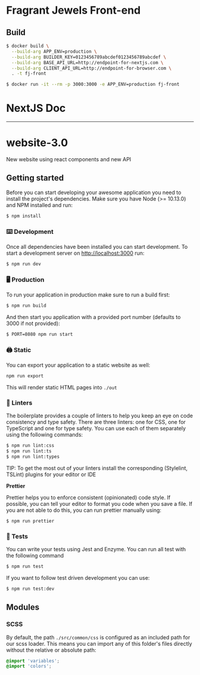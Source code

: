 # Fragrant Jewels Front-end

## Build

```sh
$ docker build \
  --build-arg APP_ENV=production \
  --build-arg BUILDER_KEY=0123456789abcdef0123456789abcdef \
  --build-arg BASE_API_URL=http://endpoint-for-nextjs.com \
  --build-arg CLIENT_API_URL=http://endpoint-for-browser.com \
  . -t fj-front

$ docker run -it --rm -p 3000:3000 -e APP_ENV=production fj-front
```


# NextJS Doc
---

# website-3.0
New website using react components and new API


## Getting started

Before you can start developing your awesome application you need to install the project's dependencies. Make sure you have Node (>= 10.13.0) and NPM installed and run:

```sh
$ npm install
```

### ⌨️ Development

Once all dependencies have been installed you can start development. To start a development server on [http://localhost:3000](http://localhost:3000) run:

```sh
$ npm run dev
```

### 🖥 Production

To run your application in production make sure to run a build first:

```sh
$ npm run build
```

And then start you application with a provided port number (defaults to 3000 if not provided):

```sh
$ PORT=8080 npm run start
```

### 🖨 Static

You can export your application to a static website as well:

```sh
npm run export
```

This will render static HTML pages into `./out`

### 🧐 Linters

The boilerplate provides a couple of linters to help you keep an eye on code consistency and type safety. There are three linters: one for CSS, one for TypeScript and one for type safety. You can use each of them separately using the following commands:

```sh
$ npm run lint:css
$ npm run lint:ts
$ npm run lint:types
```

TIP: To get the most out of your linters install the corresponding (Stylelint, TSLint) plugins for your editor or IDE

**Prettier**

Prettier helps you to enforce consistent (opinionated) code style. If possible, you can tell your editor to format you code when you save a file. If you are not able to do this, you can run prettier manually using:

```sh
$ npm run prettier
```

### 🤖 Tests

You can write your tests using Jest and Enzyme. You can run all test with the following command

```sh
$ npm run test
```

If you want to follow test driven development you can use:

```sh
$ npm run test:dev
```

## Modules

### SCSS

By default, the path `./src/common/css` is configured as an included path for our scss loader.
This means you can import any of this folder's files directly without the relative or absolute path:

```css
@import 'variables';
@import 'colors';
```
